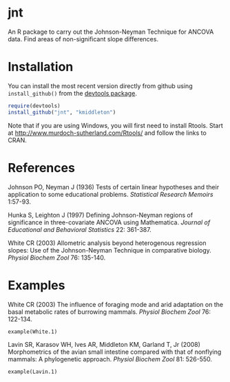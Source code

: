 # jnt #

An R package to carry out the Johnson-Neyman Technique for ANCOVA
data. Find areas of non-significant slope differences.

# Installation #

You can install the most recent version directly from github using
`install_github()` from the
[devtools package](https://github.com/hadley/devtools).

```R
require(devtools)
install_github("jnt", "kmiddleton")
```

Note that if you are using Windows, you will first need to install Rtools. Start at <http://www.murdoch-sutherland.com/Rtools/> and follow the links to CRAN. 

# References #

Johnson PO, Neyman J (1936) Tests of certain linear hypotheses and
their application to some educational problems. *Statistical Research
Memoirs* 1:57-93.

Hunka S, Leighton J (1997) Defining Johnson-Neyman regions of
significance in three-covariate ANCOVA using Mathematica. *Journal of
Educational and Behavioral Statistics* 22: 361-387.

White CR (2003) Allometric analysis beyond heterogenous regression
slopes: Use of the Johnson-Neyman Technique in comparative
biology. *Physiol Biochem Zool* 76: 135-140.

# Examples #

White CR (2003) The influence of foraging mode and arid adaptation on
the basal metabolic rates of burrowing mammals. *Physiol Biochem Zool*
76: 122-134.

    example(White.1)

Lavin SR, Karasov WH, Ives AR, Middleton KM, Garland T, Jr (2008)
Morphometrics of the avian small intestine compared with that of
nonflying mammals: A phylogenetic approach. *Physiol Biochem Zool* 81:
526-550.

    example(Lavin.1)
